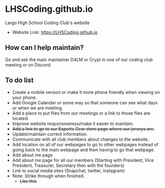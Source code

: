 # LHSCoding.github.io
Largo High School Coding Club's website
* Website Link: https://LHSCoding.github.io
## How can I help maintain?
Go and ask the main maintainer D4LM or Crypt in one of our coding club meeting or on Discord.
## To do list
  * Create a mobile version or make it more phone friendly when viewing on your phone.
  * Add Google Calandar or some way so that someone can see what days or when we are meeting.
  * Add a place to put files from our meetings or a link to those files are located.
  * Improve website responsiveness/make it easier to maintain.
  * ~~Add a link to go to our Esports Gear store page where our jerseys are.~~
  * Update/maintain current information.
  * Communicate with all club members about changes to the website.
  * Add location on all of our webpages to go to other webpages instead of going back to the main webpage and then having to go that webpage.
  * Add about me page
  * Add about me page for all our members (Starting with President, Vice President, Treasurer, Secretary then with the founders)
  * Link to social media sites (Snapchat, twitter, instagram)
  * Note: Strike through when finished.
    * ~~Like this~~
